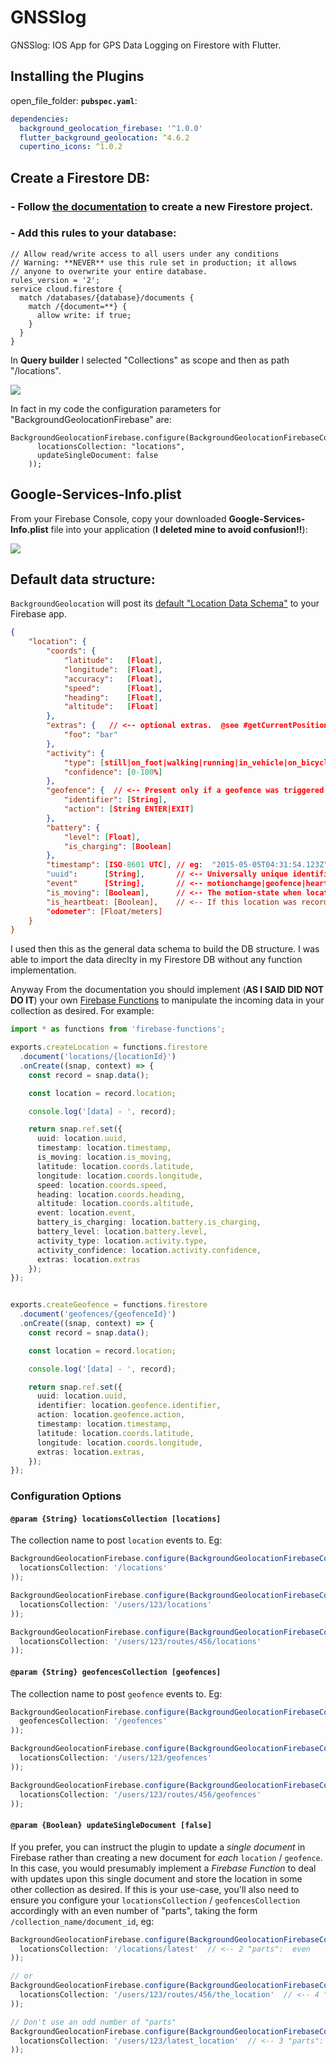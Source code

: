 # GNSSlog

GNSSlog:  IOS App for GPS Data Logging on Firestore with Flutter.

## Installing the Plugins

open_file_folder: **`pubspec.yaml`**:

```yaml
dependencies:
  background_geolocation_firebase: '^1.0.0'
  flutter_background_geolocation: ^4.6.2
  cupertino_icons: ^1.0.2
```

## Create a Firestore DB:

### - Follow [the documentation](https://firebase.google.com/docs/firestore/quickstart) to create a new Firestore project.

### - Add this rules to your database:

```
// Allow read/write access to all users under any conditions
// Warning: **NEVER** use this rule set in production; it allows
// anyone to overwrite your entire database.
rules_version = '2';
service cloud.firestore {
  match /databases/{database}/documents {
    match /{document=**} {
      allow write: if true;
    }
  }
}
```

In **Query builder** I selected "Collections" as scope and then as path "/locations".

![](forReadme/2.png)

In fact in my code the configuration parameters for "BackgroundGeolocationFirebase" are:

```
BackgroundGeolocationFirebase.configure(BackgroundGeolocationFirebaseConfig(
      locationsCollection: "locations",
      updateSingleDocument: false
    ));
```

## Google-Services-Info.plist

From your Firebase Console, copy your downloaded **Google-Services-Info.plist** file into your application (**I deleted mine to avoid confusion!!**):

![](forReadme/1.png)

## Default data structure:

`BackgroundGeolocation` will post its [default "Location Data Schema"](https://github.com/transistorsoft/flutter_background_geolocation/wiki/Location-Data-Schema) to your Firebase app.

```json
{
    "location": {
        "coords": {
            "latitude":   [Float],
            "longitude":  [Float],
            "accuracy":   [Float],
            "speed":      [Float],
            "heading":    [Float],
            "altitude":   [Float]
        },
        "extras": {   // <-- optional extras.  @see #getCurrentPosition for details
            "foo": "bar"
        },
        "activity": {
            "type": [still|on_foot|walking|running|in_vehicle|on_bicycle|unknown],
            "confidence": [0-100%]
        },
        "geofence": {  // <-- Present only if a geofence was triggered at this location
            "identifier": [String],
            "action": [String ENTER|EXIT]            
        },
        "battery": {
            "level": [Float],
            "is_charging": [Boolean]
        },
        "timestamp": [ISO-8601 UTC], // eg:  "2015-05-05T04:31:54.123Z"
        "uuid":      [String],       // <-- Universally unique identifier
        "event"      [String],       // <-- motionchange|geofence|heartbeat
        "is_moving": [Boolean],      // <-- The motion-state when location was recorded (@deprecated; use #event)
        "is_heartbeat: [Boolean],    // <-- If this location was recorded during heartbeat mode.
        "odometer": [Float/meters]
    }
}
```

I used then this as the general data schema to build the DB structure. I was able to import the data direclty in my Firestore DB without any function implementation.

Anyway From the documentation you should implement (**AS I SAID DID NOT DO IT**) your own [Firebase Functions](https://firebase.google.com/docs/functions) to manipulate the incoming data in your collection as desired. For example:

```typescript
import * as functions from 'firebase-functions';

exports.createLocation = functions.firestore
  .document('locations/{locationId}')
  .onCreate((snap, context) => {
    const record = snap.data();

    const location = record.location;

    console.log('[data] - ', record);

    return snap.ref.set({
      uuid: location.uuid,
      timestamp: location.timestamp,
      is_moving: location.is_moving,
      latitude: location.coords.latitude,
      longitude: location.coords.longitude,
      speed: location.coords.speed,
      heading: location.coords.heading,
      altitude: location.coords.altitude,
      event: location.event,
      battery_is_charging: location.battery.is_charging,
      battery_level: location.battery.level,
      activity_type: location.activity.type,
      activity_confidence: location.activity.confidence,
      extras: location.extras
    });
});


exports.createGeofence = functions.firestore
  .document('geofences/{geofenceId}')
  .onCreate((snap, context) => {
    const record = snap.data();

    const location = record.location;

    console.log('[data] - ', record);

    return snap.ref.set({
      uuid: location.uuid,
      identifier: location.geofence.identifier,
      action: location.geofence.action,
      timestamp: location.timestamp,
      latitude: location.coords.latitude,
      longitude: location.coords.longitude,
      extras: location.extras,
    });
});

```

### Configuration Options

#### `@param {String} locationsCollection [locations]`

The collection name to post `location` events to.  Eg:

```javascript
BackgroundGeolocationFirebase.configure(BackgroundGeolocationFirebaseConfig(
  locationsCollection: '/locations'
));

BackgroundGeolocationFirebase.configure(BackgroundGeolocationFirebaseConfig(
  locationsCollection: '/users/123/locations'
));

BackgroundGeolocationFirebase.configure(BackgroundGeolocationFirebaseConfig(
  locationsCollection: '/users/123/routes/456/locations'
));

```

#### `@param {String} geofencesCollection [geofences]`

The collection name to post `geofence` events to.  Eg:

```javascript
BackgroundGeolocationFirebase.configure(BackgroundGeolocationFirebaseConfig(
  geofencesCollection: '/geofences'
));

BackgroundGeolocationFirebase.configure(BackgroundGeolocationFirebaseConfig(
  locationsCollection: '/users/123/geofences'
));

BackgroundGeolocationFirebase.configure(BackgroundGeolocationFirebaseConfig(
  locationsCollection: '/users/123/routes/456/geofences'
));

```


#### `@param {Boolean} updateSingleDocument [false]`

If you prefer, you can instruct the plugin to update a *single document* in Firebase rather than creating a new document for *each* `location` / `geofence`.  In this case, you would presumably implement a *Firebase Function* to deal with updates upon this single document and store the location in some other collection as desired.  If this is your use-case, you'll also need to ensure you configure your `locationsCollection` / `geofencesCollection` accordingly with an even number of "parts", taking the form `/collection_name/document_id`, eg:

```javascript
BackgroundGeolocationFirebase.configure(BackgroundGeolocationFirebaseConfig(
  locationsCollection: '/locations/latest'  // <-- 2 "parts":  even
));

// or
BackgroundGeolocationFirebase.configure(BackgroundGeolocationFirebaseConfig(
  locationsCollection: '/users/123/routes/456/the_location'  // <-- 4 "parts":  even
));

// Don't use an odd number of "parts"
BackgroundGeolocationFirebase.configure(BackgroundGeolocationFirebaseConfig(
  locationsCollection: '/users/123/latest_location'  // <-- 3 "parts": odd!!  No!
));

```